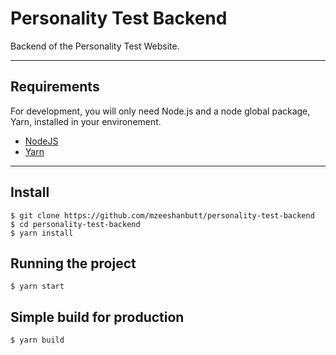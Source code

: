 # Personality Test Backend

Backend of the Personality Test Website.

---

## Requirements

For development, you will only need Node.js and a node global package, Yarn, installed in your environement.

- [NodeJS](https://nodejs.org/en/)
- [Yarn](https://yarnpkg.com/)

---

## Install

    $ git clone https://github.com/mzeeshanbutt/personality-test-backend
    $ cd personality-test-backend
    $ yarn install

## Running the project

    $ yarn start

## Simple build for production

    $ yarn build
